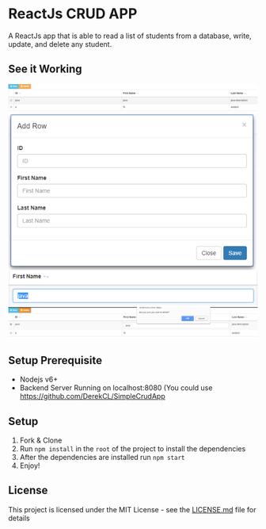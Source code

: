 # ReactJs CRUD APP
A ReactJs app that is able to read a list of students from a database, write, update, and delete any student.

## See it Working
!["Screenshot of the main page"](https://github.com/derekcl/crud_app/blob/master/screenshots/app.png?raw=true)
!["Screenshot of adding a job"](https://github.com/derekcl/crud_app/blob/master/screenshots/AddJob.png?raw=true)
!["Screenshot of editing a job"](https://github.com/derekcl/crud_app/blob/master/screenshots/Edit.png?raw=true)
!["Screenshot of deleting a job"](https://github.com/derekcl/crud_app/blob/master/screenshots/delete.png?raw=true)

## Setup Prerequisite
* Nodejs v6+
* Backend Server Running on localhost:8080 (You could use https://github.com/DerekCL/SimpleCrudApp

## Setup
1. Fork & Clone
2. Run `npm install` in the `root` of the project to install the dependencies
3. After the dependencies are installed run `npm start`
4. Enjoy!

## License

This project is licensed under the MIT License - see the [LICENSE.md](LICENSE.md) file for details